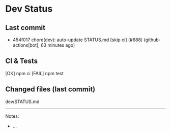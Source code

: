 # Dev Status

## Last commit
- 454f017 chore(dev): auto-update STATUS.md [skip ci] (#688) (github-actions[bot], 63 minutes ago)
## CI & Tests
[OK] npm ci
[FAIL] npm test

## Changed files (last commit)
dev/STATUS.md

---
Notes:
- ...
